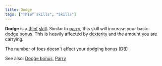 ```yaml
---
title: Dodge
tags: ["Thief skills", "Skills"]
---
```

**Dodge** is a [thief](thief "wikilink") [skill](skill "wikilink").
Similar to [parry](parry "wikilink"), this skill will increase your
basic [dodge bonus](dodge_bonus "wikilink"). This is heavily affected by
[dexterity](dexterity "wikilink") and the amount you are carrying.

The number of foes doesn't affect your dodging bonus (DB)

See also: [Dodge bonus](Dodge_bonus "wikilink"),
[Parry](Parry "wikilink")
 